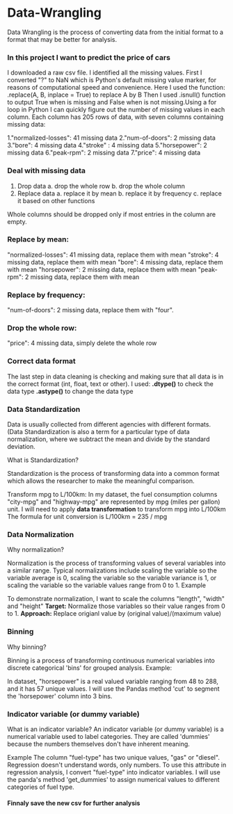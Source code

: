 # Data-Wrangling
Data Wrangling is the process of converting data from the initial format to a format that may be better for analysis.

### In this project I want to predict the price of cars
I downloaded a raw csv file. I identified  all the missing values.
First I converted "?" to NaN which is Python's default missing value marker, for reasons of computational speed and convenience. Here I used the function:
.replace(A, B, inplace = True) 
to replace A by B
Then I used .isnull() function to output True when is missing and False when is not missing.Using a for loop in Python I can quickly figure out the number of missing values in each column.  Each column has 205 rows of data, with seven columns containing missing data:

1."normalized-losses": 41 missing data
2."num-of-doors": 2 missing data
3."bore": 4 missing data
4."stroke" : 4 missing data
5."horsepower": 2 missing data
6."peak-rpm": 2 missing data
7."price": 4 missing data
### Deal with missing data
1. Drop data 
    a. drop the whole row
    b. drop the whole column
2. Replace data
    a. replace it by mean
    b. replace it by frequency
    c. replace it based on other functions

Whole columns should be dropped only if most entries in the column are empty.
### Replace by mean:

"normalized-losses": 41 missing data, replace them with mean
"stroke": 4 missing data, replace them with mean
"bore": 4 missing data, replace them with mean
"horsepower": 2 missing data, replace them with mean
"peak-rpm": 2 missing data, replace them with mean
### Replace by frequency:

"num-of-doors": 2 missing data, replace them with "four".
### Drop the whole row:

"price": 4 missing data, simply delete the whole row
### Correct data format

The last step in data cleaning is checking and making sure that all data is in the correct format (int, float, text or other).
I used:
**.dtype()** to check the data type
**.astype()** to change the data type
### Data Standardization
Data is usually collected from different agencies with different formats. (Data Standardization is also a term for a particular type of data normalization, where we subtract the mean and divide by the standard deviation.

What is Standardization?

Standardization is the process of transforming data into a common format which allows the researcher to make the meaningful comparison.

Transform mpg to L/100km:
In my dataset, the fuel consumption columns "city-mpg" and "highway-mpg" are represented by mpg (miles per gallon) unit.
I will need to apply **data transformation** to transform mpg into L/100km
The formula for unit conversion is L/100km = 235 / mpg
### Data Normalization
Why normalization?

Normalization is the process of transforming values of several variables into a similar range. Typical normalizations include scaling the variable so the variable average is 0, scaling the variable so the variable variance is 1, or scaling the variable so the variable values range from 0 to 1.
Example

To demonstrate normalization, I want to scale the columns "length", "width" and "height"
**Target:**   Normalize those variables so their value ranges from 0 to 1.
**Approach:** Replace origianl value by (original value)/(maximum value)
### Binning
Why binning?

Binning is a process of transforming continuous numerical variables into discrete categorical 'bins' for grouped analysis.
Example: 

In  dataset, "horsepower" is a real valued variable ranging from 48 to 288, and it has 57 unique values. 
I will use the Pandas method 'cut' to segment the 'horsepower' column into 3 bins.
### Indicator variable (or dummy variable)
What is an indicator variable?
An indicator variable (or dummy variable) is a numerical variable used to label categories. They are called 'dummies' because the numbers themselves don't have inherent meaning.

Example
The column "fuel-type" has two unique values, "gas" or "diesel". Regression doesn't understand words, only numbers. To use this attribute in regression analysis, I convert "fuel-type" into indicator variables. I will use the panda's method 'get_dummies' to assign numerical values to different categories of fuel type.
#### Finnaly save the new csv for further analysis

